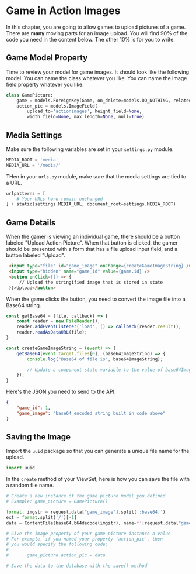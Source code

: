 # Game in Action Images

In this chapter, you are going to allow games to upload pictures of a game. There are **many** moving parts for an image upload. You will find 90% of the code you need in the content below. The other 10% is for you to write.

## Game Model Property

Time to review your model for game images. It should look like the following model. You can name the class whatever you like. You can name the image field property whatever you like.

```py
class GamePicture:
    game = models.ForeignKey(Game, on_delete=models.DO_NOTHING, related_name='pictures')
    action_pic = models.ImageField(
        upload_to='actionimages', height_field=None,
        width_field=None, max_length=None, null=True)
```

## Media Settings

Make sure the following variables are set in your `settings.py` module.

```py
MEDIA_ROOT = 'media'
MEDIA_URL = '/media/'
```

THen in your `urls.py` module, make sure that the media settings are tied to a URL.

```py
urlpatterns = [
    # Your URLs here remain unchanged
] + static(settings.MEDIA_URL, document_root=settings.MEDIA_ROOT)
```

## Game Details

When the gamer is viewing an individual game, there should be a button labeled "Upload Action Picture". When that button is clicked, the gamer should be presented with a form that has a file upload input field, and a button labeled "Upload".


```html
 <input type="file" id="game_image" onChange={createGameImageString} />
 <input type="hidden" name="game_id" value={game.id} />
 <button onClick={() => {
     // Upload the stringified image that is stored in state
 }}>Upload</button>
```

When the game clicks the button, you need to convert the image file into a Base64 string.

```jsx
const getBase64 = (file, callback) => {
    const reader = new FileReader();
    reader.addEventListener('load', () => callback(reader.result));
    reader.readAsDataURL(file);
}

const createGameImageString = (event) => {
    getBase64(event.target.files[0], (base64ImageString) => {
        console.log("Base64 of file is", base64ImageString);

        // Update a component state variable to the value of base64ImageString
    });
}
```

Here's the JSON you need to send to the API.

```json
{
	"game_id": 1,
	"game_image": "base64 encoded string built in code above"
}
```

## Saving the Image

Import the `uuid` package so that you can generate a unique file name for the upload.

```py
import uuid
```

In the `create` method of your ViewSet, here is how you can save the file with a random file name.

```py
# Create a new instance of the game picture model you defined
# Example: game_picture = GamePicture()

format, imgstr = request.data["game_image"].split(';base64,')
ext = format.split('/')[-1]
data = ContentFile(base64.b64decode(imgstr), name=f'{request.data["game_id"]}-{uuid.uuid4()}.{ext}')

# Give the image property of your game picture instance a value
# For example, if you named your property `action_pic`, then
# you would specify the following code:
#
#       game_picture.action_pic = data

# Save the data to the database with the save() method
```
